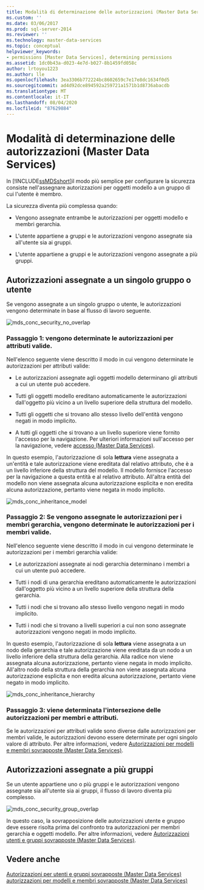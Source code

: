 ```yaml
---
title: Modalità di determinazione delle autorizzazioni (Master Data Services) | Microsoft Docs
ms.custom: ''
ms.date: 03/06/2017
ms.prod: sql-server-2014
ms.reviewer: ''
ms.technology: master-data-services
ms.topic: conceptual
helpviewer_keywords:
- permissions [Master Data Services], determining permissions
ms.assetid: 1dc0b43a-d023-4e7d-b027-8b1459fd058c
author: lrtoyou1223
ms.author: lle
ms.openlocfilehash: 3ea3306b772224bc8602659c7e17e8dc1634f0d5
ms.sourcegitcommit: ad4d92dce894592a259721a1571b1d8736abacdb
ms.translationtype: MT
ms.contentlocale: it-IT
ms.lasthandoff: 08/04/2020
ms.locfileid: "87629884"
---
```

# <a name="how-permissions-are-determined-master-data-services"></a>Modalità di determinazione delle autorizzazioni (Master Data Services)
  In [!INCLUDE[ssMDSshort](../includes/ssmdsshort-md.md)]il modo più semplice per configurare la sicurezza consiste nell'assegnare autorizzazioni per oggetti modello a un gruppo di cui l'utente è membro.

 La sicurezza diventa più complessa quando:

-   Vengono assegnate entrambe le autorizzazioni per oggetti modello e membri gerarchia.

-   L'utente appartiene a gruppi e le autorizzazioni vengono assegnate sia all'utente sia ai gruppi.

-   L'utente appartiene a gruppi e le autorizzazioni vengono assegnate a più gruppi.

## <a name="permissions-assigned-to-a-single-group-or-user"></a>Autorizzazioni assegnate a un singolo gruppo o utente
 Se vengono assegnate a un singolo gruppo o utente, le autorizzazioni vengono determinate in base al flusso di lavoro seguente.

 ![mds_conc_security_no_overlap](../../2014/master-data-services/media/mds-conc-security-no-overlap.gif "mds_conc_security_no_overlap")

### <a name="step-1-effective-attribute-permissions-are-determined"></a>Passaggio 1: vengono determinate le autorizzazioni per attributi valide.
 Nell'elenco seguente viene descritto il modo in cui vengono determinate le autorizzazioni per attributi valide:

-   Le autorizzazioni assegnate agli oggetti modello determinano gli attributi a cui un utente può accedere.

-   Tutti gli oggetti modello ereditano automaticamente le autorizzazioni dall'oggetto più vicino a un livello superiore della struttura del modello.

-   Tutti gli oggetti che si trovano allo stesso livello dell'entità vengono negati in modo implicito.

-   A tutti gli oggetti che si trovano a un livello superiore viene fornito l'accesso per la navigazione. Per ulteriori informazioni sull'accesso per la navigazione, vedere [accesso &#40;Master Data Services&#41;](navigational-access-master-data-services.md).

 In questo esempio, l'autorizzazione di sola **lettura** viene assegnata a un'entità e tale autorizzazione viene ereditata dal relativo attributo, che è a un livello inferiore della struttura del modello. Il modello fornisce l'accesso per la navigazione a questa entità e al relativo attributo. All'altra entità del modello non viene assegnata alcuna autorizzazione esplicita e non eredita alcuna autorizzazione, pertanto viene negata in modo implicito.

 ![mds_conc_inheritance_model](../../2014/master-data-services/media/mds-conc-inheritance-model.gif "mds_conc_inheritance_model")

### <a name="step-2-if-hierarchy-member-permissions-are-assigned-effective-member-permissions-are-determined"></a>Passaggio 2: Se vengono assegnate le autorizzazioni per i membri gerarchia, vengono determinate le autorizzazioni per i membri valide.
 Nell'elenco seguente viene descritto il modo in cui vengono determinate le autorizzazioni per i membri gerarchia valide:

-   Le autorizzazioni assegnate ai nodi gerarchia determinano i membri a cui un utente può accedere.

-   Tutti i nodi di una gerarchia ereditano automaticamente le autorizzazioni dall'oggetto più vicino a un livello superiore della struttura della gerarchia.

-   Tutti i nodi che si trovano allo stesso livello vengono negati in modo implicito.

-   Tutti i nodi che si trovano a livelli superiori a cui non sono assegnate autorizzazioni vengono negati in modo implicito.

 In questo esempio, l'autorizzazione di sola **lettura** viene assegnata a un nodo della gerarchia e tale autorizzazione viene ereditata da un nodo a un livello inferiore della struttura della gerarchia. Alla radice non viene assegnata alcuna autorizzazione, pertanto viene negata in modo implicito. All'altro nodo della struttura della gerarchia non viene assegnata alcuna autorizzazione esplicita e non eredita alcuna autorizzazione, pertanto viene negato in modo implicito.

 ![mds_conc_inheritance_hierarchy](../../2014/master-data-services/media/mds-conc-inheritance-hierarchy.gif "mds_conc_inheritance_hierarchy")

### <a name="step-3-the-intersection-of-attribute-and-member-permissions-is-determined"></a>Passaggio 3: viene determinata l'intersezione delle autorizzazioni per membri e attributi.
 Se le autorizzazioni per attributi valide sono diverse dalle autorizzazioni per membri valide, le autorizzazioni devono essere determinate per ogni singolo valore di attributo. Per altre informazioni, vedere [Autorizzazioni per modelli e membri sovrapposte &#40;Master Data Services&#41;](../../2014/master-data-services/overlapping-model-and-member-permissions-master-data-services.md).

## <a name="permissions-assigned-to-multiple-groups"></a>Autorizzazioni assegnate a più gruppi
 Se un utente appartiene uno o più gruppi e le autorizzazioni vengono assegnate sia all'utente sia ai gruppi, il flusso di lavoro diventa più complesso.

 ![mds_conc_security_group_overlap](../../2014/master-data-services/media/mds-conc-security-group-overlap.gif "mds_conc_security_group_overlap")

 In questo caso, la sovrapposizione delle autorizzazioni utente e gruppo deve essere risolta prima del confronto tra autorizzazioni per membri gerarchia e oggetti modello. Per altre informazioni, vedere [Autorizzazioni utenti e gruppi sovrapposte &#40;Master Data Services&#41;](../../2014/master-data-services/overlapping-user-and-group-permissions-master-data-services.md).

## <a name="see-also"></a>Vedere anche
 [Autorizzazioni per utenti e gruppi sovrapposte &#40;Master Data Services&#41;](../../2014/master-data-services/overlapping-user-and-group-permissions-master-data-services.md) [autorizzazioni per modelli e membri sovrapposte &#40;Master Data Services&#41;](../../2014/master-data-services/overlapping-model-and-member-permissions-master-data-services.md)


